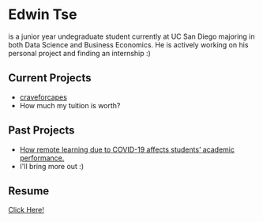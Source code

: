 # Edwin Tse
is a junior year undegraduate student currently at UC San Diego majoring in both Data Science and Business Economics. He is actively working on his personal project and finding an internship :)

## Current Projects
* [craveforcapes](https://ptse8204.github.io/craveforcapes/)
* How much my tuition is worth?

## Past Projects
* [How remote learning due to COVID-19 affects students’ academic performance.](https://ptse8204.github.io/final.pdf)
* I'll bring more out :)

## Resume
[Click Here!](/resume.pdf)
